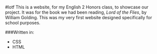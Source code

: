 #lotf
This is a website, for my English 2 Honors class, to showcase our project. It was for the book we had been reading, *Lord
of the Flies*, by William Golding. This was my very first website designed specifically for school purposes.

###Written in:
- CSS
- HTML
